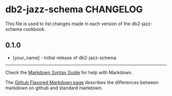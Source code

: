 # db2-jazz-schema CHANGELOG

This file is used to list changes made in each version of the db2-jazz-schema cookbook.

## 0.1.0
- [your_name] - Initial release of db2-jazz-schema

- - -
Check the [Markdown Syntax Guide](http://daringfireball.net/projects/markdown/syntax) for help with Markdown.

The [Github Flavored Markdown page](http://github.github.com/github-flavored-markdown/) describes the differences between markdown on github and standard markdown.
